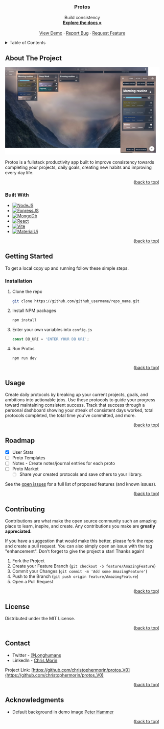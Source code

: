 <!-- Improved compatibility of back to top link: See: https://github.com/othneildrew/Best-README-Template/pull/73 -->
<a name="readme-top"></a>
<!--
*** Thanks for checking out the Best-README-Template. If you have a suggestion
*** that would make this better, please fork the repo and create a pull request
*** or simply open an issue with the tag "enhancement".
*** Don't forget to give the project a star!
*** Thanks again! Now go create something AMAZING! :D
-->



<!-- PROJECT SHIELDS -->
<!--
*** I'm using markdown "reference style" links for readability.
*** Reference links are enclosed in brackets [ ] instead of parentheses ( ).
*** See the bottom of this document for the declaration of the reference variables
*** for contributors-url, forks-url, etc. This is an optional, concise syntax you may use.
*** https://www.markdownguide.org/basic-syntax/#reference-style-links
-->
<!--
[![Contributors][contributors-shield]][contributors-url]
[![Forks][forks-shield]][forks-url]
[![Stargazers][stars-shield]][stars-url]
[![Issues][issues-shield]][issues-url]
[![MIT License][license-shield]][license-url]
[![LinkedIn][linkedin-shield]][linkedin-url]
-->


<!-- PROJECT LOGO 
<br />
<div align="center">
  <a href="https://github.com/github_username/repo_name">
    <img src="images/logo.png" alt="Logo" width="80" height="80">
  </a>
-->
<h3 align="center">Protos</h3>

  <p align="center">
    Build consistency
    <br />
    <a href="https://github.com/christophermorin/protos_V0"><strong>Explore the docs »</strong></a>
    <br />
    <br />
    <a href="https://protos.cyclic.app/">View Demo</a>
    ·
    <a href="https://github.com/christophermorin/protos_V0/issues">Report Bug</a>
    ·
    <a href="https://github.com/christophermorin/protos_V0/issues">Request Feature</a>
  </p>
</div>



<!-- TABLE OF CONTENTS -->
<details>
  <summary>Table of Contents</summary>
  <ol>
    <li>
      <a href="#about-the-project">About The Project</a>
      <ul>
        <li><a href="#built-with">Built With</a></li>
      </ul>
    </li>
    <li>
      <a href="#getting-started">Getting Started</a>
      <ul>
        <li><a href="#prerequisites">Prerequisites</a></li>
        <li><a href="#installation">Installation</a></li>
      </ul>
    </li>
    <li><a href="#usage">Usage</a></li>
    <li><a href="#roadmap">Roadmap</a></li>
    <li><a href="#contributing">Contributing</a></li>
    <li><a href="#license">License</a></li>
    <li><a href="#contact">Contact</a></li>
    <li><a href="#acknowledgments">Acknowledgments</a></li>
  </ol>
</details>



<!-- ABOUT THE PROJECT -->
## About The Project

[![Protos Screenshot][product-screenshot]](https://protos.cyclic.app)

Protos is a fullstack productivity app built to improve consistency towards completing your projects, daily goals, creating new habits and improving every day life.

<p align="right">(<a href="#readme-top">back to top</a>)</p>



### Built With

* [![NodeJS][Node.js]][Node-url]
* [![ExpressJS][Express.js]][Express-url]
* [![MongoDb][MongoDb]][MongoDb-url]
* [![React][React.js]][React-url]
* [![Vite][Vite.js]][Vite-url]
* [![MaterialUi][MaterialUi]][MaterialUi-url]

<p align="right">(<a href="#readme-top">back to top</a>)</p>



<!-- GETTING STARTED -->
## Getting Started

To get a local copy up and running follow these simple  steps.

### Installation

1. Clone the repo
   ```sh
   git clone https://github.com/github_username/repo_name.git
   ```
3. Install NPM packages
   ```sh
   npm install
   ```
4. Enter your own variables into `config.js`
   ```js
   const DB_URI = 'ENTER YOUR DB URI';
   ```
5. Run Protos
   ```sh
   npm run dev
   ```

<p align="right">(<a href="#readme-top">back to top</a>)</p>



<!-- USAGE EXAMPLES -->
## Usage

Create daily protocols by breaking up your current projects, goals, and ambitions into actionable jobs. 
Use these protocols to guide your progress toward maintaining consistent success. 
Track that success through a personal dashboard showing your streak of consistent days worked, total protocols completed, the total time you've committed, and more.

<p align="right">(<a href="#readme-top">back to top</a>)</p>



<!-- ROADMAP -->
## Roadmap

- [x] User Stats
- [ ] Proto Templates
- [ ] Notes - Create notes/journal entries for each proto
- [ ] Proto Market
    - [ ] Share your created protocols and save others to your library. 

See the [open issues](https://github.com/christophermorin/protos_V0/issues) for a full list of proposed features (and known issues).

<p align="right">(<a href="#readme-top">back to top</a>)</p>



<!-- CONTRIBUTING -->
## Contributing

Contributions are what make the open source community such an amazing place to learn, inspire, and create. Any contributions you make are **greatly appreciated**.

If you have a suggestion that would make this better, please fork the repo and create a pull request. You can also simply open an issue with the tag "enhancement".
Don't forget to give the project a star! Thanks again!

1. Fork the Project
2. Create your Feature Branch (`git checkout -b feature/AmazingFeature`)
3. Commit your Changes (`git commit -m 'Add some AmazingFeature'`)
4. Push to the Branch (`git push origin feature/AmazingFeature`)
5. Open a Pull Request

<p align="right">(<a href="#readme-top">back to top</a>)</p>



<!-- LICENSE -->
## License

Distributed under the MIT License.

<p align="right">(<a href="#readme-top">back to top</a>)</p>



<!-- CONTACT -->
## Contact

* Twitter - [@Longhumans](https://twitter.com/longhumans)
* LinkedIn - [Chris Morin](https://www.linkedin.com/in/chrisjmorin/)

Project Link: [https://github.com/christophermorin/protos_V0](https://github.com/christophermorin/protos_V0)

<p align="right">(<a href="#readme-top">back to top</a>)</p>



<!-- ACKNOWLEDGMENTS -->
## Acknowledgments

* Default background in demo image [Peter Hammer](https://unsplash.com/photos/SXTj90G1f5c)

<p align="right">(<a href="#readme-top">back to top</a>)</p>



<!-- MARKDOWN LINKS & IMAGES -->

<!-- https://www.markdownguide.org/basic-syntax/#reference-style-links -->
[contributors-shield]: https://img.shields.io/github/contributors/github_username/repo_name.svg?style=for-the-badge
[contributors-url]: https://github.com/github_username/repo_name/graphs/contributors
[forks-shield]: https://img.shields.io/github/forks/github_username/repo_name.svg?style=for-the-badge
[forks-url]: https://github.com/github_username/repo_name/network/members
[stars-shield]: https://img.shields.io/github/stars/github_username/repo_name.svg?style=for-the-badge
[stars-url]: https://github.com/github_username/repo_name/stargazers
[issues-shield]: https://img.shields.io/github/issues/github_username/repo_name.svg?style=for-the-badge
[issues-url]: https://github.com/github_username/repo_name/issues
[license-shield]: https://img.shields.io/github/license/github_username/repo_name.svg?style=for-the-badge
[license-url]: https://github.com/github_username/repo_name/blob/master/LICENSE.txt
[linkedin-shield]: https://img.shields.io/badge/-LinkedIn-black.svg?style=for-the-badge&logo=linkedin&colorB=555
[linkedin-url]: https://linkedin.com/in/linkedin_username
[product-screenshot]: https://github.com/christophermorin/assets/blob/de52817c8314cfe848df50d463b120858e8d7a12/protos_demo_v2.png
[Node.js]: https://img.shields.io/badge/node.js-182446?style=for-the-badge&logo=nodedotjs&logoColor=green
[Node-url]: https://nodejs.org/en/
[MongoDb]: https://img.shields.io/badge/mongodb-023430?style=for-the-badge&logo=mongodb&logoColor=green
[MongoDb-url]: https://www.mongodb.com/
[React.js]: https://img.shields.io/badge/React-20232A?style=for-the-badge&logo=react&logoColor=61DAFB
[React-url]: https://reactjs.org/
[MaterialUi]: https://img.shields.io/badge/mui-001e3c?style=for-the-badge&logo=mui&logoColor=blue
[MaterialUi-url]: https://mui.com/material-ui/
[Vite.js]: https://img.shields.io/badge/vite.js-454ce1?style=for-the-badge&logo=vite&logoColor=blue
[Vite-url]: https://vitejs.dev/
[Express.js]: https://img.shields.io/badge/express.js-bdb9b9?style=for-the-badge&logo=express&logoColor=white
[Express-url]: https://expressjs.com/

